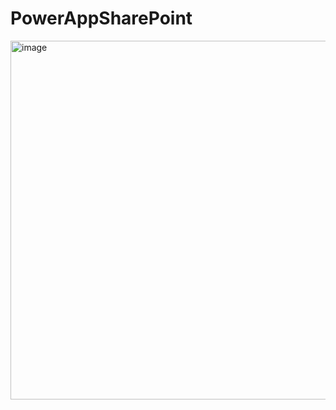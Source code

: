# PowerAppSharePoint
<img width="574" alt="image" src="https://github.com/user-attachments/assets/2c10e9af-c39a-43b4-b2e0-e84a3b103144">
